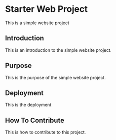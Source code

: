 # Starter Web Project

This is a simple website project

## Introduction

This is an introduction to the simple website project.

## Purpose

This is the purpose of the simple website project.

## Deployment

This is the deployment

## How To Contribute

This is how to contribute to this project.